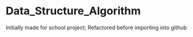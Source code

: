 # Data_Structure_Algorithm
Initially made for school project; Refactored before importing into github
